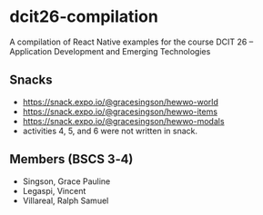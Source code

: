 # dcit26‐compilation
A compilation of React Native examples for the course DCIT 26 – Application Development and
Emerging Technologies

## Snacks
* https://snack.expo.io/@gracesingson/hewwo-world
* https://snack.expo.io/@gracesingson/hewwo-items
* https://snack.expo.io/@gracesingson/hewwo-modals
* activities 4, 5, and 6 were not written in snack.

## Members (BSCS 3‐4)
* Singson, Grace Pauline
* Legaspi, Vincent
* Villareal, Ralph Samuel
